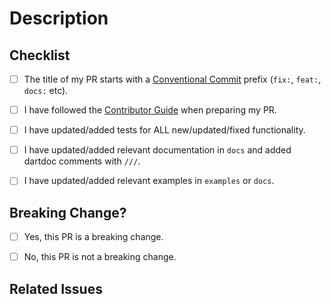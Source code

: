 # Description
<!--
Provide a description of what this PR is doing.
If you're modifying existing behavior, describe the existing behavior, how this PR is changing it,
and what motivated the change. If this is a breaking change, specify explicitly which APIs were
changed.
-->


## Checklist
<!--
Before you create this PR confirm that it meets all requirements listed below by checking the
relevant checkboxes with `[x]`. If some checkbox is not applicable, mark it as `[-]`.
-->

- [ ] The title of my PR starts with a [Conventional Commit] prefix (`fix:`, `feat:`, `docs:` etc).
- [ ] I have followed the [Contributor Guide] when preparing my PR.
- [ ] I have updated/added tests for ALL new/updated/fixed functionality.
- [ ] I have updated/added relevant documentation in `docs` and added dartdoc comments with `///`.
- [ ] I have updated/added relevant examples in `examples` or `docs`.


## Breaking Change?
<!--
Would your PR require Flame users to update their apps following your change?

If yes, then the title of the PR should include "!" (for example, `feat!:`, `fix!:`). See
[Conventional Commit] for details. Also, for a breaking PR uncomment and fill in the "Migration
instructions" section below.

### Migration instructions

If the PR is breaking, uncomment this header and add instructions for how to migrate from the
currently released version to the new proposed way.
-->

- [ ] Yes, this PR is a breaking change.
- [ ] No, this PR is not a breaking change.


## Related Issues
<!--
Indicate which issues this PR resolves, if any. For example:
Closes #1234
!-->

<!-- Links -->
[Contributor Guide]: https://github.com/flame-engine/flame/blob/main/CONTRIBUTING.md
[Conventional Commit]: https://conventionalcommits.org
